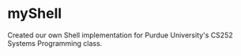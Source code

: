 # myShell
Created our own Shell implementation for Purdue University's CS252 Systems Programming class.
